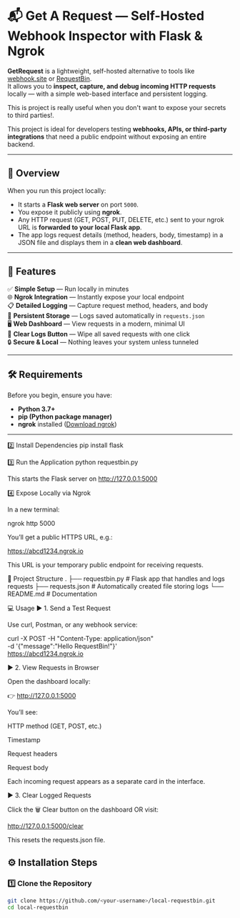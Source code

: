 # 📬 Get A Request — Self-Hosted Webhook Inspector with Flask & Ngrok

**GetRequest** is a lightweight, self-hosted alternative to tools like [webhook.site](https://webhook.site) or [RequestBin](https://requestbin.com/).  
It allows you to **inspect, capture, and debug incoming HTTP requests** locally — with a simple web-based interface and persistent logging.

This is project is really useful when you don't want to expose your secrets to third parties!.

This project is ideal for developers testing **webhooks, APIs, or third-party integrations** that need a public endpoint without exposing an entire backend.

---

## 🧠 Overview

When you run this project locally:
- It starts a **Flask web server** on port `5000`.
- You expose it publicly using **ngrok**.
- Any HTTP request (GET, POST, PUT, DELETE, etc.) sent to your ngrok URL is **forwarded to your local Flask app**.
- The app logs request details (method, headers, body, timestamp) in a JSON file and displays them in a **clean web dashboard**.

---

## 🚀 Features

✅ **Simple Setup** — Run locally in minutes  
🌐 **Ngrok Integration** — Instantly expose your local endpoint  
📋 **Detailed Logging** — Capture request method, headers, and body  
💾 **Persistent Storage** — Logs saved automatically in `requests.json`  
🖥 **Web Dashboard** — View requests in a modern, minimal UI  
🧹 **Clear Logs Button** — Wipe all saved requests with one click  
🔒 **Secure & Local** — Nothing leaves your system unless tunneled  

---

## 🛠️ Requirements

Before you begin, ensure you have:

- **Python 3.7+**
- **pip (Python package manager)**
- **ngrok** installed ([Download ngrok](https://ngrok.com/download))

---

2️⃣ Install Dependencies
pip install flask

3️⃣ Run the Application
python requestbin.py


This starts the Flask server on http://127.0.0.1:5000

4️⃣ Expose Locally via Ngrok

In a new terminal:

ngrok http 5000


You’ll get a public HTTPS URL, e.g.:

https://abcd1234.ngrok.io


This URL is your temporary public endpoint for receiving requests.

🧩 Project Structure
.
├── requestbin.py        # Flask app that handles and logs requests
├── requests.json        # Automatically created file storing logs
└── README.md            # Documentation

💻 Usage
▶️ 1. Send a Test Request

Use curl, Postman, or any webhook service:

curl -X POST -H "Content-Type: application/json" \
     -d '{"message":"Hello RequestBin!"}' \
     https://abcd1234.ngrok.io

▶️ 2. View Requests in Browser

Open the dashboard locally:

👉 http://127.0.0.1:5000

You’ll see:

HTTP method (GET, POST, etc.)

Timestamp

Request headers

Request body

Each incoming request appears as a separate card in the interface.

▶️ 3. Clear Logged Requests

Click the 🗑 Clear button on the dashboard
OR visit:

http://127.0.0.1:5000/clear


This resets the requests.json file.

## ⚙️ Installation Steps

### 1️⃣ Clone the Repository
```bash
git clone https://github.com/<your-username>/local-requestbin.git
cd local-requestbin
